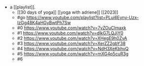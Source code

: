 - a [[playlist]].
  - [[30 days of yoga]] [[yoga with adriene]] [[2023]]
  - #go https://www.youtube.com/playlist?list=PLui6Eyny-Uzx-IzGg48K4aHGyBwtPh7Sw
  - #0 https://www.youtube.com/watch?v=7vZOuClmaxk
  - #1 https://www.youtube.com/watch?v=dlkG7LQJjY0
  - #2 https://www.youtube.com/watch?v=XHegE9h0ZvA
  - #3 https://www.youtube.com/watch?v=XerZZ2gbY38
  - #4 https://www.youtube.com/watch?v=NdH3XeKbhvQ
  - #5 https://www.youtube.com/watch?v=mXG4p5cuR3g
  - #6 
